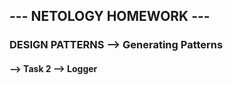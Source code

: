 ## --- NETOLOGY HOMEWORK ---
### DESIGN PATTERNS --> Generating Patterns

#### --> Task 2 --> Logger
